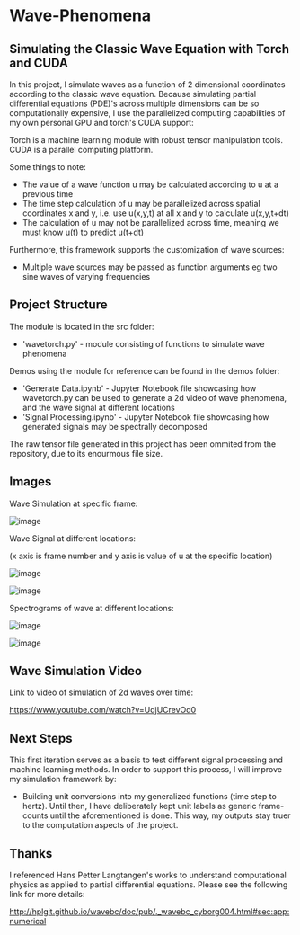 # Wave-Phenomena
## Simulating the Classic Wave Equation with Torch and CUDA
In this project, I simulate waves as a function of 2 dimensional coordinates according to the classic wave equation. Because simulating partial differential equations (PDE)'s across multiple dimensions can be so computationally expensive, I use the parallelized computing capabilities of my own personal GPU and torch's CUDA support:

Torch is a machine learning module with robust tensor manipulation tools. CUDA is a parallel computing platform.

Some things to note:
* The value of a wave function u may be calculated according to u at a previous time
* The time step calculation of u may be parallelized across spatial coordinates x and y, i.e. use u(x,y,t) at all x and y to calculate u(x,y,t+dt)
* The calculation of u may not be parallelized across time, meaning we must know u(t) to predict u(t+dt)

Furthermore, this framework supports the customization of wave sources:
* Multiple wave sources may be passed as function arguments eg two sine waves of varying frequencies

## Project Structure
The module is located in the src folder:
* 'wavetorch.py' - module consisting of functions to simulate wave phenomena

Demos using the module for reference can be found in the demos folder:
* 'Generate Data.ipynb' - Jupyter Notebook file showcasing how wavetorch.py can be used to generate a 2d video of wave phenomena, and the wave signal at different locations
* 'Signal Processing.ipynb' - Jupyter Notebook file showcasing how generated signals may be spectrally decomposed

The raw tensor file generated in this project has been ommited from the repository, due to its enourmous file size.

## Images

Wave Simulation at specific frame:

![image](https://user-images.githubusercontent.com/16550043/231630331-3ed1d167-52bb-420a-b51c-b1338fc7af14.png)

Wave Signal at different locations:

(x axis is frame number and y axis is value of u at the specific location)

![image](https://user-images.githubusercontent.com/16550043/231630707-0dc3a4d0-f2f8-4c61-a18d-db632b029d15.png)

![image](https://user-images.githubusercontent.com/16550043/231630772-b56bb77b-6071-4ab3-8360-1bd7290b41e0.png)

Spectrograms of wave at different locations:

![image](https://user-images.githubusercontent.com/16550043/231631727-44dbb33d-1767-400f-9e16-20a3648add85.png)

![image](https://user-images.githubusercontent.com/16550043/231631768-4ca13671-3b85-4c62-bcdb-1a0404ca0486.png)




## Wave Simulation Video
Link to video of simulation of 2d waves over time:

https://www.youtube.com/watch?v=UdjUCrevOd0

## Next Steps
This first iteration serves as a basis to test different signal processing and machine learning methods. In order to support this process, I will improve my simulation framework by:
* Building unit conversions into my generalized functions (time step to hertz). Until then, I have deliberately kept unit labels as generic frame-counts until the aforementioned is done. This way, my outputs stay truer to the computation aspects of the project.

## Thanks
I referenced Hans Petter Langtangen's works to understand computational physics as applied to partial differential equations. Please see the following link for more details:

http://hplgit.github.io/wavebc/doc/pub/._wavebc_cyborg004.html#sec:app:numerical

